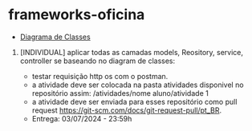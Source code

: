 # frameworks-oficina
- [Diagrama de Classes](https://github.com/Felix-Vidal/frameworks-oficina/blob/main/diagram%20school.png)
1. [INDIVIDUAL] aplicar todas as camadas models, Reository, service, controller se baseando no diagram de classes:

    - testar requisição http os com o postman.
    - a atividade deve ser colocada na pasta atividades disponivel no repositório assim: /atividades/nome aluno/atividade 1
    - a atividade deve ser enviada para esses repositório como pull request <https://git-scm.com/docs/git-request-pull/pt_BR>.
    - Entrega: 03/07/2024 - 23:59h
